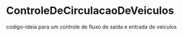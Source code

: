 # ControleDeCirculacaoDeVeiculos
 codigo-ideia para um controle de fluxo de saida e entrada de veiculos
